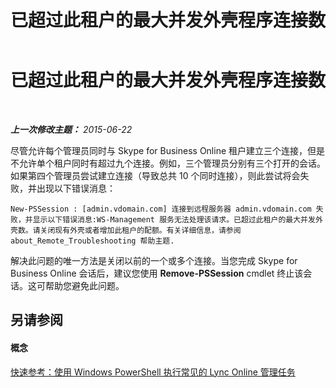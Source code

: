 ﻿---
title: 已超过此租户的最大并发外壳程序连接数
TOCTitle: 已超过此租户的最大并发外壳程序连接数
ms:assetid: a4c91ffa-fdcc-414c-b941-a0d36c906825
ms:mtpsurl: https://technet.microsoft.com/zh-cn/library/Dn362832(v=OCS.15)
ms:contentKeyID: 56271189
ms.date: 06/02/2017
mtps_version: v=OCS.15
ms.translationtype: HT
---

# 已超过此租户的最大并发外壳程序连接数

 

_**上一次修改主题：** 2015-06-22_

尽管允许每个管理员同时与 Skype for Business Online 租户建立三个连接，但是不允许单个租户同时有超过九个连接。例如，三个管理员分别有三个打开的会话。如果第四个管理员尝试建立连接（导致总共 10 个同时连接），则此尝试将会失败，并出现以下错误消息：

    New-PSSession : [admin.vdomain.com] 连接到远程服务器 admin.vdomain.com 失败，并显示以下错误消息:WS-Management 服务无法处理该请求。已超过此租户的最大并发外壳数。请关闭现有外壳或者增加此租户的配额。有关详细信息，请参阅 about_Remote_Troubleshooting 帮助主题.

解决此问题的唯一方法是关闭以前的一个或多个连接。当您完成 Skype for Business Online 会话后，建议您使用 **Remove-PSSession** cmdlet 终止该会话。这可帮助您避免此问题。

## 另请参阅

#### 概念

[快速参考：使用 Windows PowerShell 执行常见的 Lync Online 管理任务](quick-reference-using-windows-powershell-to-do-common-skype-for-business-online-management-tasks.md)

